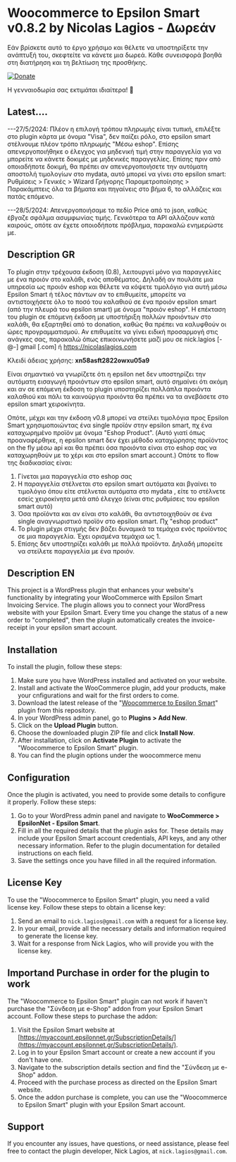 # Woocommerce to Epsilon Smart v0.8.2 by Nicolas Lagios - Δωρεάν

Εάν βρίσκετε αυτό το έργο χρήσιμο και θέλετε να υποστηρίξετε την ανάπτυξή του, σκεφτείτε να κάνετε μια δωρεά. Κάθε συνεισφορά βοηθά στη διατήρηση και τη βελτίωση της προσθήκης.

[![Donate](https://dev.maxservices.gr/pp.png)](https://www.paypal.com/donate/?hosted_button_id=HWYEPHKQ9D8F6)

Η γενναιοδωρία σας εκτιμάται ιδιαίτερα! 🙏

## Latest....
---27/5/2024: Πλέον η επιλογή τρόπου πληρωμής είναι τυπική, επιλέξτε στο plugin κάρτα με όνομα "Visa", δεν παίζει ρόλο, στο epsilon smart στέλνουμε πλέον τρόπο πληρωμής "Μέσω eshop".
Επίσης απενεργοποιήθηκε ο έλεγχος για μηδενική τιμή στην παραγγελία για να μπορείτε να κάνετε δοκιμές με μηδενικές παραγγελίες.
Επίσης πριν από οποιαδήποτε δοκιμή, θα πρέπει αν απενεργοποιήσετε την αυτόματη αποστολή τιμολογίων στο mydata, αυτό μπορεί να γίνει στο epsilon smart: Ρυθμίσεις > Γενικές > Wizard Γρήγορης Παραμετροποίησης > Παρακάμπτεις όλα τα βήματα και πηγαίνεις στο βήμα 6, το αλλάζεις και πατάς επόμενο.

---28/5/2024: Απενεργοποιήσαμε το πεδίο Price από το json, καθώς έβγαζε σφάλμα ασυμφωνίας τιμής. Γενικότερα τα API αλλάζουν κατά καιρούς, οπότε αν έχετε οποιοδήποτε πρόβλημα, παρακαλώ ενημερώστε με.

## Description GR

Το plugin στην τρέχουσα έκδοση (0.8), λειτουργεί μόνο για παραγγελίες με ένα προιόν στο καλάθι, ενός αποθέματος.
Δηλαδή αν πουλάτε μια υπηρεσία ως προιόν eshop και θέλετε να κόψετε τιμολόγιο για αυτή μέσω Epsilon Smart ή τέλος πάντων αν το επιθυμείτε, μπορείτε να αντιστοιχήσετε όλο το ποσό του καλαθιού σε ένα προιόν epsilon smart (από την πλευρά του epsilon smart) με όνομα "προιόν eshop".
Η επέκταση του plugin σε επόμενη έκδοση με υποστήριξη πολλών προιόντων στο καλάθι, θα εξαρτηθεί από το donation, καθώς θα πρέπει να καλυφθούν οι ώρες προγραμματισμού.
Αν επιθυμείτε να γίνει ειδική προσαρμογή στις ανάγκες σας, παρακαλώ όπως επικοινωνήσετε μαζί μου σε nick.lagios [-@-] gmail [.com] ή https://nicolaslagios.com

Κλειδί άδειας χρήσης: **xn58asft2822owxu05a9**

Είναι σημαντικό να γνωρίζετε ότι η epsilon net δεν υποστηρίζει την αυτόματη εισαγωγή προιόντων στο epsilon smart, αυτό σημαίνει ότι ακόμη και αν σε επόμενη έκδοση το plugin υποστηρίζει πολλάπλα προιόντα καλαθιού και πάλι τα καινούργια προιόντα θα πρέπει να τα ανεβάσετε στο epsilon smart χειροκίνητα.

Οπότε, μέχρι και την έκδοση v0.8 μπορεί να στείλει τιμολόγια προς Epsilon Smart χρησιμοποιώντας ένα single προϊόν στην epsilon smart, πχ ένα καταχωρημένο προϊόν με όνομα "Eshop Product".
(Αυτό γιατί όπως προαναφέρθηκε, η epsilon smart δεν έχει μέθοδο καταχώρησης προϊόντος on the fly μέσω api και θα πρέπει όσα προιόντα είναι στο eshop σας να καταχωρηθούν με το χέρι και στο epsilon smart account.)
Οπότε το flow της διαδικασίας είναι:
1. Γίνεται μια παραγγελία στο eshop σας
2. Η παραγγελία στέλνεται στο epsilon smart αυτόματα και βγαίνει το τιμολόγιο όπου είτε στέλνεται αυτόματα στο mydata , είτε το στέλνετε εσείς χειροκίνητα μετά από έλεγχο (είναι στις ρυθμίσεις του epsilon smart αυτό)
3. Όσα προϊόντα και αν είναι στο καλάθι, θα αντιστοιχηθούν σε ένα single αναγνωριστικό προϊόν στο epsilon smart. Πχ "eshop product"
4. Το plugin μέχρι στιγμής δεν βάζει δυναμικά τα τεμάχια ενός προϊόντος σε μια παραγγελία. Έχει ορισμένα τεμάχια ως 1.
5. Επίσης δεν υποστηρίζει καλάθι με πολλά προϊόντα. Δηλαδή μπορείτε να στείλετε παραγγελία με ένα προιόν.

## Description EN

This project is a WordPress plugin that enhances your website's functionality by integrating your WooCommerce with Epsilon Smart Invoicing Service. The plugin allows you to connect your WordPress website with your Epsilon Smart. Every time you change the status of a new order to "completed", then the plugin automatically creates the invoice-receipt in your epsilon smart account.

## Installation

To install the plugin, follow these steps:

1. Make sure you have WordPress installed and activated on your website.
2. Install and activate the WooCommerce plugin, add your products, make your cnfigurations and wait for the first orders to come.
3. Download the latest release of the "[Woocommerce to Epsilon Smart](https://github.com/nicolaslagios/epsilon/archive/refs/heads/main.zip)" plugin from this repository.
4. In your WordPress admin panel, go to **Plugins > Add New**.
5. Click on the **Upload Plugin** button.
6. Choose the downloaded plugin ZIP file and click **Install Now**.
7. After installation, click on **Activate Plugin** to activate the "Woocommerce to Epsilon Smart" plugin.
8. You can find the plugin options under the woocommerce menu

## Configuration

Once the plugin is activated, you need to provide some details to configure it properly. Follow these steps:

1. Go to your WordPress admin panel and navigate to **WooCommerce > EpsilonNet - Epsilon Smart**.
2. Fill in all the required details that the plugin asks for. These details may include your Epsilon Smart account credentials, API keys, and any other necessary information. Refer to the plugin documentation for detailed instructions on each field.
3. Save the settings once you have filled in all the required information.

## License Key

To use the "Woocommerce to Epsilon Smart" plugin, you need a valid license key. Follow these steps to obtain a license key:

1. Send an email to `nick.lagios@gmail.com` with a request for a license key.
2. In your email, provide all the necessary details and information required to generate the license key.
3. Wait for a response from Nick Lagios, who will provide you with the license key.

## Importand Purchase in order for the plugin to work

The "Woocommerce to Epsilon Smart" plugin can not work if haven't purchase the "Σύνδεση με e-Shop" addon from your Epsilon Smart account. Follow these steps to purchase the addon:

1. Visit the Epsilon Smart website at [https://myaccount.epsilonnet.gr/SubscriptionDetails/](https://myaccount.epsilonnet.gr/SubscriptionDetails/).
2. Log in to your Epsilon Smart account or create a new account if you don't have one.
3. Navigate to the subscription details section and find the "Σύνδεση με e-Shop" addon.
4. Proceed with the purchase process as directed on the Epsilon Smart website.
5. Once the addon purchase is complete, you can use the "Woocommerce to Epsilon Smart" plugin with your Epsilon Smart account.

## Support

If you encounter any issues, have questions, or need assistance, please feel free to contact the plugin developer, Nick Lagios, at `nick.lagios@gmail.com`.
